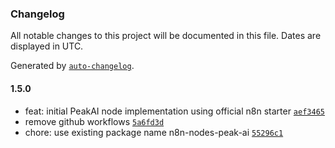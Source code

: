 ### Changelog

All notable changes to this project will be documented in this file. Dates are displayed in UTC.

Generated by [`auto-changelog`](https://github.com/CookPete/auto-changelog).

#### 1.5.0

- feat: initial PeakAI node implementation using official n8n starter [`aef3465`](https://github.com/Priyeshvg/PeakAi-n8n/commit/aef3465137dc3ba5b03b332776055ef505f5c4e9)
- remove github workflows [`5a6fd3d`](https://github.com/Priyeshvg/PeakAi-n8n/commit/5a6fd3dd5eceb21aec15119879d8c2bff3d130b2)
- chore: use existing package name n8n-nodes-peak-ai [`55296c1`](https://github.com/Priyeshvg/PeakAi-n8n/commit/55296c10737911f3159d96e695b0d66acb27bd68)
